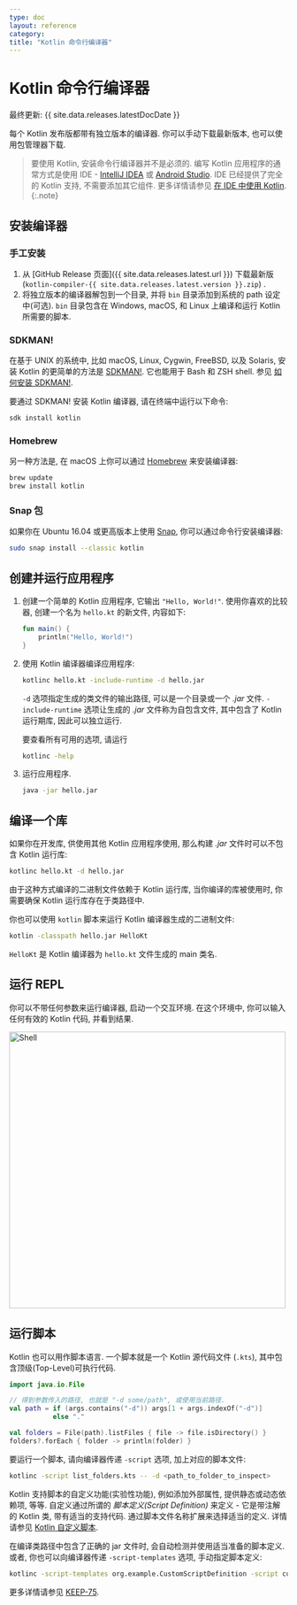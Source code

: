 ```yaml
---
type: doc
layout: reference
category:
title: "Kotlin 命令行编译器"
---
```


# Kotlin 命令行编译器

最终更新: {{ site.data.releases.latestDocDate }}

每个 Kotlin 发布版都带有独立版本的编译器.
你可以手动下载最新版本, 也可以使用包管理器下载.

> 要使用 Kotlin, 安装命令行编译器并不是必须的. 编写 Kotlin 应用程序的通常方式是使用 IDE -
> [IntelliJ IDEA](https://www.jetbrains.com/idea/) 或 [Android Studio](https://developer.android.com/studio).
> IDE 已经提供了完全的 Kotlin 支持, 不需要添加其它组件.
> 更多详情请参见 [在 IDE 中使用 Kotlin](getting-started.html).
{:.note}

## 安装编译器

### 手工安装

1. 从 [GitHub Release 页面]({{ site.data.releases.latest.url }}) 下载最新版 (`kotlin-compiler-{{ site.data.releases.latest.version }}.zip`) .
2. 将独立版本的编译器解包到一个目录, 并将 `bin` 目录添加到系统的 path 设定中(可选).
   `bin` 目录包含在 Windows, macOS, 和 Linux 上编译和运行 Kotlin 所需要的脚本.

### SDKMAN!

在基于 UNIX 的系统中, 比如 macOS, Linux, Cygwin, FreeBSD, 以及 Solaris, 安装 Kotlin 的更简单的方法是 [SDKMAN!](https://sdkman.io).
它也能用于 Bash 和 ZSH shell. 参见 [如何安装 SDKMAN!](https://sdkman.io/install).

要通过 SDKMAN! 安装 Kotlin 编译器, 请在终端中运行以下命令:

```bash
sdk install kotlin
```

### Homebrew

另一种方法是, 在 macOS 上你可以通过 [Homebrew](https://brew.sh/) 来安装编译器:

```bash
brew update
brew install kotlin
```

### Snap 包

如果你在 Ubuntu 16.04 或更高版本上使用 [Snap](https://snapcraft.io/), 你可以通过命令行安装编译器:

```bash
sudo snap install --classic kotlin
```

## 创建并运行应用程序

1. 创建一个简单的 Kotlin 应用程序, 它输出 `"Hello, World!"`. 使用你喜欢的比较器, 创建一个名为 `hello.kt` 的新文件, 内容如下:

   ```kotlin
   fun main() {
       println("Hello, World!")
   }
   ```

2. 使用 Kotlin 编译器编译应用程序:

   ```bash
   kotlinc hello.kt -include-runtime -d hello.jar
   ```

   `-d` 选项指定生成的类文件的输出路径, 可以是一个目录或一个 *.jar* 文件.
   `-include-runtime` 选项让生成的 *.jar* 文件称为自包含文件, 其中包含了 Kotlin 运行期库, 因此可以独立运行.

   要查看所有可用的选项, 请运行

   ```bash
   kotlinc -help
   ```

3. 运行应用程序.

   ```bash
   java -jar hello.jar
   ```

## 编译一个库

如果你在开发库, 供使用其他 Kotlin 应用程序使用, 那么构建 *.jar* 文件时可以不包含 Kotlin 运行库:

```bash
kotlinc hello.kt -d hello.jar
```

由于这种方式编译的二进制文件依赖于 Kotlin 运行库, 当你编译的库被使用时, 你需要确保 Kotlin 运行库存在于类路径中.

你也可以使用 `kotlin` 脚本来运行 Kotlin 编译器生成的二进制文件:

```bash
kotlin -classpath hello.jar HelloKt
```

`HelloKt` 是 Kotlin 编译器为 `hello.kt` 文件生成的 main 类名.

## 运行 REPL

你可以不带任何参数来运行编译器, 启动一个交互环境. 在这个环境中, 你可以输入任何有效的 Kotlin 代码, 并看到结果.

<img src="/assets/docs/images/command-line/kotlin-shell.png" alt="Shell" width="500"/>

## 运行脚本

Kotlin 也可以用作脚本语言. 一个脚本就是一个 Kotlin 源代码文件 (`.kts`), 其中包含顶级(Top-Level)可执行代码.

```kotlin
import java.io.File

// 得到参数传入的路径, 也就是 "-d some/path", 或使用当前路径.
val path = if (args.contains("-d")) args[1 + args.indexOf("-d")]
           else "."

val folders = File(path).listFiles { file -> file.isDirectory() }
folders?.forEach { folder -> println(folder) }
```

要运行一个脚本, 请向编译器传递 `-script` 选项, 加上对应的脚本文件:

```bash
kotlinc -script list_folders.kts -- -d <path_to_folder_to_inspect>
```

Kotlin 支持脚本的自定义功能(实验性功能), 例如添加外部属性, 提供静态或动态依赖项, 等等.
自定义通过所谓的 *脚本定义(Script Definition)* 来定义 -
它是带注解的 Kotlin 类, 带有适当的支持代码. 通过脚本文件名称扩展来选择适当的定义.
详情请参见 [Kotlin 自定义脚本](scripting/custom-script-deps-tutorial.html).

在编译类路径中包含了正确的 jar 文件时, 会自动检测并使用适当准备的脚本定义.
或者, 你也可以向编译器传递 `-script-templates` 选项, 手动指定脚本定义:

```bash
kotlinc -script-templates org.example.CustomScriptDefinition -script custom.script1.kts
```

更多详情请参见 [KEEP-75](https://github.com/Kotlin/KEEP/blob/master/proposals/scripting-support.md). 
